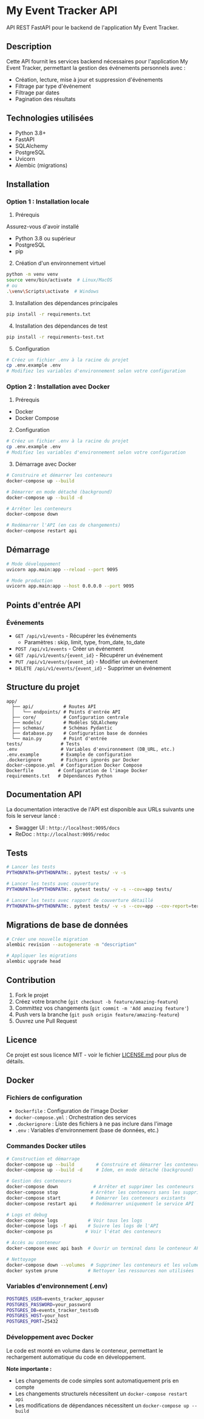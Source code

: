 # My Event Tracker API

API REST FastAPI pour le backend de l'application My Event Tracker.

## Description

Cette API fournit les services backend nécessaires pour l'application My Event Tracker, permettant la gestion des événements personnels avec :
- Création, lecture, mise à jour et suppression d'événements
- Filtrage par type d'événement
- Filtrage par dates
- Pagination des résultats

## Technologies utilisées

- Python 3.8+
- FastAPI
- SQLAlchemy
- PostgreSQL
- Uvicorn
- Alembic (migrations)

## Installation

### Option 1 : Installation locale

1. Prérequis

Assurez-vous d'avoir installé
- Python 3.8 ou supérieur
- PostgreSQL
- pip

2. Création d'un environnement virtuel

```bash
python -m venv venv
source venv/bin/activate  # Linux/MacOS
# ou
.\venv\Scripts\activate  # Windows
```

3. Installation des dépendances principales
```bash
pip install -r requirements.txt
```

4. Installation des dépendances de test
```bash
pip install -r requirements-test.txt
```

5. Configuration

```bash
# Créez un fichier .env à la racine du projet
cp .env.example .env
# Modifiez les variables d'environnement selon votre configuration
```

### Option 2 : Installation avec Docker

1. Prérequis
- Docker
- Docker Compose

2. Configuration
```bash
# Créez un fichier .env à la racine du projet
cp .env.example .env
# Modifiez les variables d'environnement selon votre configuration
```

3. Démarrage avec Docker
```bash
# Construire et démarrer les conteneurs
docker-compose up --build

# Démarrer en mode détaché (background)
docker-compose up --build -d

# Arrêter les conteneurs
docker-compose down

# Redémarrer l'API (en cas de changements)
docker-compose restart api
```

## Démarrage

```bash
# Mode développement
uvicorn app.main:app --reload --port 9095

# Mode production
uvicorn app.main:app --host 0.0.0.0 --port 9095
```

## Points d'entrée API

### Événements
- `GET /api/v1/events` - Récupérer les événements
  - Paramètres : skip, limit, type, from_date, to_date
- `POST /api/v1/events` - Créer un événement
- `GET /api/v1/events/{event_id}` - Récupérer un événement
- `PUT /api/v1/events/{event_id}` - Modifier un événement
- `DELETE /api/v1/events/{event_id}` - Supprimer un événement

## Structure du projet

```
app/
  ├── api/           # Routes API
  │   └── endpoints/ # Points d'entrée API
  ├── core/          # Configuration centrale
  ├── models/        # Modèles SQLAlchemy
  ├── schemas/       # Schémas Pydantic
  ├── database.py    # Configuration base de données
  └── main.py        # Point d'entrée
tests/              # Tests
.env                # Variables d'environnement (DB_URL, etc.)
.env.example        # Example de configuration
.dockerignore       # Fichiers ignorés par Docker
docker-compose.yml  # Configuration Docker Compose
Dockerfile         # Configuration de l'image Docker
requirements.txt   # Dépendances Python
```

## Documentation API

La documentation interactive de l'API est disponible aux URLs suivants une fois le serveur lancé :
- Swagger UI : `http://localhost:9095/docs`
- ReDoc : `http://localhost:9095/redoc`

## Tests

```bash
# Lancer les tests
PYTHONPATH=$PYTHONPATH:. pytest tests/ -v -s

# Lancer les tests avec couverture
PYTHONPATH=$PYTHONPATH:. pytest tests/ -v -s --cov=app tests/

# Lancer les tests avec rapport de couverture détaillé
PYTHONPATH=$PYTHONPATH:. pytest tests/ -v -s --cov=app --cov-report=term-missing tests/
```

## Migrations de base de données

```bash
# Créer une nouvelle migration
alembic revision --autogenerate -m "description"

# Appliquer les migrations
alembic upgrade head
```

## Contribution

1. Fork le projet
2. Créez votre branche (`git checkout -b feature/amazing-feature`)
3. Committez vos changements (`git commit -m 'Add amazing feature'`)
4. Push vers la branche (`git push origin feature/amazing-feature`)
5. Ouvrez une Pull Request

## Licence

Ce projet est sous licence MIT - voir le fichier [LICENSE.md](LICENSE.md) pour plus de détails.

## Docker

### Fichiers de configuration
- `Dockerfile` : Configuration de l'image Docker
- `docker-compose.yml` : Orchestration des services
- `.dockerignore` : Liste des fichiers à ne pas inclure dans l'image
- `.env` : Variables d'environnement (base de données, etc.)

### Commandes Docker utiles
```bash
# Construction et démarrage
docker-compose up --build        # Construire et démarrer les conteneurs
docker-compose up --build -d     # Idem, en mode détaché (background)

# Gestion des conteneurs
docker-compose down             # Arrêter et supprimer les conteneurs
docker-compose stop            # Arrêter les conteneurs sans les supprimer
docker-compose start           # Démarrer les conteneurs existants
docker-compose restart api     # Redémarrer uniquement le service API

# Logs et debug
docker-compose logs           # Voir tous les logs
docker-compose logs -f api    # Suivre les logs de l'API
docker-compose ps            # Voir l'état des conteneurs

# Accès au conteneur
docker-compose exec api bash  # Ouvrir un terminal dans le conteneur API

# Nettoyage
docker-compose down --volumes  # Supprimer les conteneurs et les volumes
docker system prune           # Nettoyer les ressources non utilisées
```

### Variables d'environnement (.env)
```bash
POSTGRES_USER=events_tracker_appuser
POSTGRES_PASSWORD=your_password
POSTGRES_DB=events_tracker_testsdb
POSTGRES_HOST=your_host
POSTGRES_PORT=25432
```

### Développement avec Docker
Le code est monté en volume dans le conteneur, permettant le rechargement automatique du code en développement.

**Note importante :** 
- Les changements de code simples sont automatiquement pris en compte
- Les changements structurels nécessitent un `docker-compose restart api`
- Les modifications de dépendances nécessitent un `docker-compose up --build`

